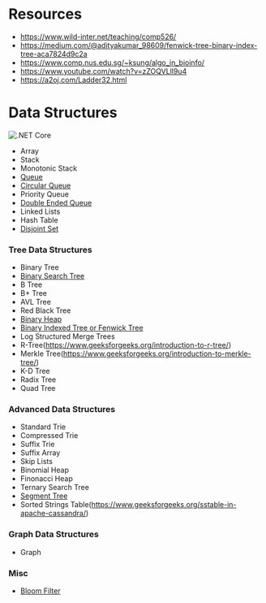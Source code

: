 # Resources

* https://www.wild-inter.net/teaching/comp526/
* https://medium.com/@adityakumar_98609/fenwick-tree-binary-index-tree-aca7824d9c2a
* https://www.comp.nus.edu.sg/~ksung/algo_in_bioinfo/
* https://www.youtube.com/watch?v=zZOQVLll9u4
* https://a2oj.com/Ladder32.html

# Data Structures

![.NET Core](https://github.com/pavankoppineni/data_structures/workflows/.NET%20Core/badge.svg)

* Array
* Stack
* Monotonic Stack
* [Queue](./src/DataStructures/Queue)
* [Circular Queue](./src/DataStructures/CircularQueue)
* Priority Queue
* [Double Ended Queue](./src/DataStructures/DoubleEndedQueue)
* Linked Lists
* Hash Table
* [Disjoint Set](./src/DataStructures/DisjointSet)


### Tree Data Structures

* Binary Tree
* [Binary Search Tree](./src/DataStructures/Tree/BinarySearchTree)
* B Tree
* B+ Tree
* AVL Tree
* Red Black Tree
* [Binary Heap](./src/DataStructures/Heap)
* [Binary Indexed Tree or Fenwick Tree](./src/DataStructures/Tree/BinaryIndexedTree)
* Log Structured Merge Trees
* R-Tree(https://www.geeksforgeeks.org/introduction-to-r-tree/)
* Merkle Tree(https://www.geeksforgeeks.org/introduction-to-merkle-tree/)
* K-D Tree
* Radix Tree
* Quad Tree

### Advanced Data Structures

* Standard Trie
* Compressed Trie
* Suffix Trie
* Suffix Array
* Skip Lists
* Binomial Heap
* Finonacci Heap
* Ternary Search Tree
* [Segment Tree](./src/DataStructures/Tree/SegmentTree)
* Sorted Strings Table(https://www.geeksforgeeks.org/sstable-in-apache-cassandra/)

### Graph Data Structures

* Graph

### Misc

* [Bloom Filter](https://www.geeksforgeeks.org/bloom-filters-introduction-and-python-implementation/)
